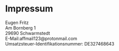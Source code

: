 <h1>Impressum</h1>

<p>Eugen Fritz
<br>Am Bornberg 1
<br>29690 Schwarmstedt
<br>E-Mail:affmail123@protonmail.com
<br>Umsatzsteuer-Identifikationsnummer: DE327468643</p>
